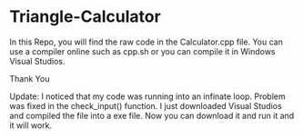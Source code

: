 # Triangle-Calculator

In this Repo, you will find the raw code in the Calculator.cpp file. You can use a compiler online such as cpp.sh
or you can compile it in Windows Visual Studios.

Thank You


Update:
I noticed that my code was running into an infinate loop. Problem was fixed in the check_input() function. 
I just downloaded Visual Studios and compiled the file into a exe file. Now you can download it and run it and it will work.
